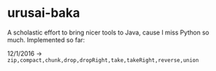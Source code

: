 # urusai-baka
A scholastic effort to bring nicer tools to Java, cause I miss Python so much.
Implemented so far:

12/1/2016 -> <code>zip,compact,chunk,drop,dropRight,take,takeRight,reverse,union</code>
